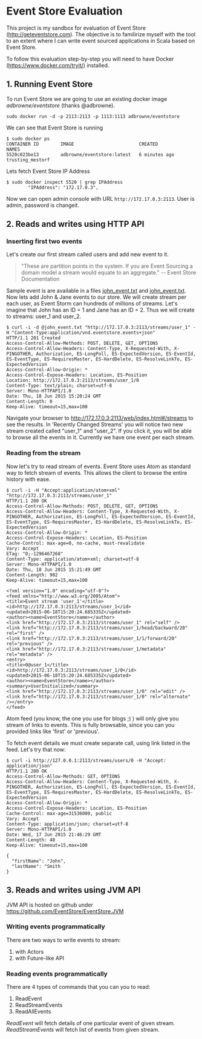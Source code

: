 # Event Store Evaluation

This project is my sandbox for evaluation of Event Store (http://geteventstore.com).
The objective is to familirize myself with the tool to an extent where I can
write event sourced applications in Scala based on Event Store.

To follow this evaluation step-by-step you will need to have Docker (https://www.docker.com/tryit/) installed. 

## 1. Running Event Store

To run Event Store we are going to use an existing docker image *adbrowne/eventstore* (thanks @adbrowne). 

```sudo docker run -d -p 2113:2113 -p 1113:1113 adbrowne/eventstore```

We can see that Event Store is running

```
$ sudo docker ps
CONTAINER ID        IMAGE                        CREATED             NAMES
5520c023be13        adbrowne/eventstore:latest   6 minutes ago       trusting_mestorf
```

Lets fetch Event Store IP Address

```
$ sudo docker inspect 5520 | grep IPAddress
        "IPAddress": "172.17.0.3",
```

Now we can open admin console with URL ```http://172.17.0.3:2113```. User is admin, password is changeit.

## 2. Reads and writes using HTTP API

### Inserting first two events

Let's create our first stream called users and add new event to it.

> "These are partition points in the system.
> If you are Event Sourcing a domain model a stream would equate to an aggregate."
> -- Event Store Documentation
	
Sample event is are available in a files [john_event.txt](john_event.txt) and [john_event.txt](john_event.txt). Now lets add John & Jane events to our store. We will create stream per each user, as Event Storm can hundreds of millions of streams.
Let's imagine that John has an ID = 1 and Jane has an ID = 2. Thus we will create to streams: user_1 and user_2.

```
$ curl -i -d @john_event.txt "http://172.17.0.3:2113/streams/user_1" -H "Content-Type:application/vnd.eventstore.events+json"
HTTP/1.1 201 Created
Access-Control-Allow-Methods: POST, DELETE, GET, OPTIONS
Access-Control-Allow-Headers: Content-Type, X-Requested-With, X-PINGOTHER, Authorization, ES-LongPoll, ES-ExpectedVersion, ES-EventId, ES-EventType, ES-RequiresMaster, ES-HardDelete, ES-ResolveLinkTo, ES-ExpectedVersion
Access-Control-Allow-Origin: *
Access-Control-Expose-Headers: Location, ES-Position
Location: http://172.17.0.3:2113/streams/user_1/0
Content-Type: text/plain; charset=utf-8
Server: Mono-HTTPAPI/1.0
Date: Thu, 18 Jun 2015 15:20:24 GMT
Content-Length: 0
Keep-Alive: timeout=15,max=100
```

Navigate your browser to http://172.17.0.3:2113/web/index.html#/streams to see the results. In 'Recently Changed Streams' you will notice two new stream created called "user_1" and "user_2". If you click it, you will be able to browse all the events in it. Currently we have one event per each stream.

### Reading from the stream

Now let's try to read stream of events. Event Store uses Atom as standard way to fetch stream of events. This allows the client to browse the entire history with ease.

```	
$ curl -i -H "Accept:application/atom+xml" "http://172.17.0.3:2113/streams/user_1"
HTTP/1.1 200 OK
Access-Control-Allow-Methods: POST, DELETE, GET, OPTIONS
Access-Control-Allow-Headers: Content-Type, X-Requested-With, X-PINGOTHER, Authorization, ES-LongPoll, ES-ExpectedVersion, ES-EventId, ES-EventType, ES-RequiresMaster, ES-HardDelete, ES-ResolveLinkTo, ES-ExpectedVersion
Access-Control-Allow-Origin: *
Access-Control-Expose-Headers: Location, ES-Position
Cache-Control: max-age=0, no-cache, must-revalidate
Vary: Accept
ETag: "0;-1296467268"
Content-Type: application/atom+xml; charset=utf-8
Server: Mono-HTTPAPI/1.0
Date: Thu, 18 Jun 2015 15:21:49 GMT
Content-Length: 902
Keep-Alive: timeout=15,max=100

<?xml version="1.0" encoding="utf-8"?>
<feed xmlns="http://www.w3.org/2005/Atom">
<title>Event stream 'user_1'</title>
<id>http://172.17.0.3:2113/streams/user_1</id>
<updated>2015-06-18T15:20:24.685335Z</updated>
<author><name>EventStore</name></author>
<link href="http://172.17.0.3:2113/streams/user_1" rel="self" />
<link href="http://172.17.0.3:2113/streams/user_1/head/backward/20" rel="first" />
<link href="http://172.17.0.3:2113/streams/user_1/1/forward/20" rel="previous" />
<link href="http://172.17.0.3:2113/streams/user_1/metadata" rel="metadata" />
<entry>
<title>0@user_1</title>
<id>http://172.17.0.3:2113/streams/user_1/0</id>
<updated>2015-06-18T15:20:24.685335Z</updated>
<author><name>EventStore</name></author>
<summary>UserInitialized</summary>
<link href="http://172.17.0.3:2113/streams/user_1/0" rel="edit" />
<link href="http://172.17.0.3:2113/streams/user_1/0" rel="alternate" /></entry>
</feed>
```

Atom feed (you know, the one you use for blogs ;) ) will only give you stream of links to events. This is fully browsable, since you can you provided links like 'first' or 'previous'.

To fetch event details we must create separate call, using link listed in the feed. Let's try that now:

```
$ curl -i http://127.0.0.1:2113/streams/users/0 -H "Accept: application/json"
HTTP/1.1 200 OK
Access-Control-Allow-Methods: GET, OPTIONS
Access-Control-Allow-Headers: Content-Type, X-Requested-With, X-PINGOTHER, Authorization, ES-LongPoll, ES-ExpectedVersion, ES-EventId, ES-EventType, ES-RequiresMaster, ES-HardDelete, ES-ResolveLinkTo, ES-ExpectedVersion
Access-Control-Allow-Origin: *
Access-Control-Expose-Headers: Location, ES-Position
Cache-Control: max-age=31536000, public
Vary: Accept
Content-Type: application/json; charset=utf-8
Server: Mono-HTTPAPI/1.0
Date: Wed, 17 Jun 2015 21:46:29 GMT
Content-Length: 48
Keep-Alive: timeout=15,max=100

{
  "firstName": "John",
  "lastName": "Smith
}
```

## 3. Reads and writes using JVM API

JVM API is hosted on github under https://github.com/EventStore/EventStore.JVM

### Writing events programmatically

There are two ways to write events to stream:
1. with Actors 
2. with Future-like API





### Reading events programmatically

There are 4 types of commands that you can you to read:

1. ReadEvent
2. ReadStreamEvents
3. ReadAllEvents

*ReadEvent* will fetch details of one particular event of given stream. *ReadStreamEvents* will fetch list of events from given stream.  
